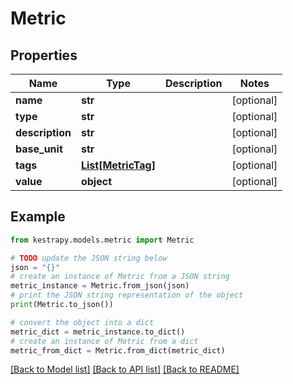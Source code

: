 # Metric


## Properties

Name | Type | Description | Notes
------------ | ------------- | ------------- | -------------
**name** | **str** |  | [optional] 
**type** | **str** |  | [optional] 
**description** | **str** |  | [optional] 
**base_unit** | **str** |  | [optional] 
**tags** | [**List[MetricTag]**](MetricTag.md) |  | [optional] 
**value** | **object** |  | [optional] 

## Example

```python
from kestrapy.models.metric import Metric

# TODO update the JSON string below
json = "{}"
# create an instance of Metric from a JSON string
metric_instance = Metric.from_json(json)
# print the JSON string representation of the object
print(Metric.to_json())

# convert the object into a dict
metric_dict = metric_instance.to_dict()
# create an instance of Metric from a dict
metric_from_dict = Metric.from_dict(metric_dict)
```
[[Back to Model list]](../README.md#documentation-for-models) [[Back to API list]](../README.md#documentation-for-api-endpoints) [[Back to README]](../README.md)


